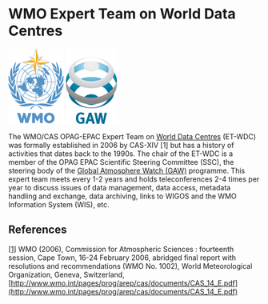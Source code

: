 # WMO Expert Team on World Data Centres

[![World Meteorological Organization](img/wmo_acronym_vertical_sm.jpg)](https://www.wmo.int)
[![Global Atmospheric Watch](img/gaw_acronym_vertical_sm.jpg)](https://www.wmo.int/gaw)

The WMO/CAS OPAG-EPAC Expert Team on [World Data Centres](http://www.wmo.int/pages/prog/arep/gaw/world_data_ctres.html)
(ET-WDC) was formally established in 2006 by CAS-XIV [1] but has a history of
activities that dates back to the 1990s. The chair of the ET-WDC is a member
of the OPAG EPAC Scientific Steering Committee (SSC), the steering body of the
[Global Atmosphere Watch (GAW)](https://www.wmo.int/gaw) programme. This expert
team meets every 1-2 years and holds teleconferences 2-4 times per year to
discuss issues of data management, data access, metadata handling and exchange,
data archiving, links to WIGOS and the WMO Information System (WIS), etc.

## References

[[1]](http://www.wmo.int/pages/prog/arep/cas/documents/CAS_14_E.pdf) WMO (2006), Commission for Atmospheric Sciences : fourteenth session, Cape Town, 16-24 February 2006, abridged final report with resolutions and recommendations (WMO No. 1002), World Meteorological Organization, Geneva, Switzerland, [http://www.wmo.int/pages/prog/arep/cas/documents/CAS_14_E.pdf](http://www.wmo.int/pages/prog/arep/cas/documents/CAS_14_E.pdf)
